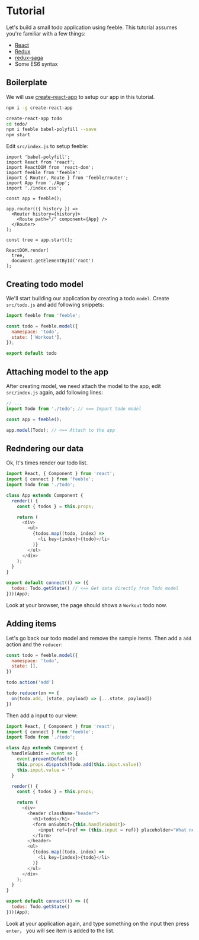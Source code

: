# Tutorial

Let's build a small todo application using feeble. This tutorial assumes you're familiar with a few things:

* [React](https://facebook.github.io/react)
* [Redux](http://redux.js.org)
* [redux-saga](http://yelouafi.github.io/redux-saga)
* Some ES6 syntax

## Boilerplate

We will use [create-react-app](https://github.com/facebookincubator/create-react-app) to setup our app in this tutorial.

```bash
npm i -g create-react-app

create-react-app todo
cd todo/
npm i feeble babel-polyfill --save
npm start
```

Edit `src/index.js` to setup feeble:

```
import 'babel-polyfill';
import React from 'react';
import ReactDOM from 'react-dom';
import feeble from 'feeble':
import { Router, Route } from 'feeble/router';
import App from './App';
import './index.css';

const app = feeble();

app.router(({ history }) =>
  <Router history={history}>
    <Route path="/" component={App} />
  </Router>
);

const tree = app.start();

ReactDOM.render(
  tree,
  document.getElementById('root')
);
```

## Creating todo model

We'll start building our application by creating a todo `model`. Create `src/todo.js` and add following snippets:

```javascript
import feeble from 'feeble';

const todo = feeble.model({
  namespace: 'todo',
  state: ['Workout'],
});

export default todo
```

## Attaching model to the app

After creating model, we need attach the model to the app, edit `src/index.js` again, add following lines:

```javascript
// ...
import Todo from './todo'; // <== Import todo model

const app = feeble();

app.model(Todo); // <== Attach to the app
```

## Redndering our data

Ok, It's times render our todo list.

```javascript
import React, { Component } from 'react';
import { connect } from 'feeble';
import Todo from './todo';

class App extends Component {
  render() {
    const { todos } = this.props;

    return (
      <div>
        <ul>
          {todos.map((todo, index) =>
            <li key={index}>{todo}</li>
          )}
        </ul>
      </div>
    );
  }
}

export default connect(() => ({
  todos: Todo.getState() // <== Get data directly from Todo model
}))(App);
```

Look at your browser, the page should shows a `Workout` todo now.

## Adding items

Let's go back our todo model and remove the sample items. Then add a `add` action and the `reducer`:

```javascript
const todo = feeble.model({
  namespace: 'todo',
  state: [],
})

todo.action('add')

todo.reducer(on => {
  on(todo.add, (state, payload) => [...state, payload])
})
```

Then add a input to our view:

```javascript
import React, { Component } from 'react';
import { connect } from 'feeble';
import Todo from './todo';

class App extends Component {
  handleSubmit = event => {
    event.preventDefault()
    this.props.dispatch(Todo.add(this.input.value))
    this.input.value = ''
  }

  render() {
    const { todos } = this.props;

    return (
      <div>
        <header className="header">
          <h1>todos</h1>
          <form onSubmit={this.handleSubmit}>
            <input ref={ref => (this.input = ref)} placeholder="What needs to be done?" />
          </form>
        </header>
        <ul>
          {todos.map((todo, index) =>
            <li key={index}>{todo}</li>
          )}
        </ul>
      </div>
    );
  }
}

export default connect(() => ({
  todos: Todo.getState()
}))(App);
```

Look at your application again, and type something on the input then press `enter`， you will see item is added to the list.
